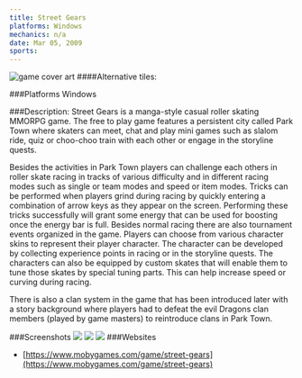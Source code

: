 ```yaml
---
title: Street Gears
platforms: Windows
mechanics: n/a
date: Mar 05, 2009  
sports: 
---
```

![game cover art](https://www.mobygames.com/images/shots/s/600444-street-gears-windows-screenshot-peristant-world-in-street.jpg "Logo")
####Alternative tiles:

###Platforms
Windows

###Description: 
Street Gears is a manga-style casual roller skating MMORPG game. The free to play game features a persistent city called Park Town where skaters can meet, chat and play mini games such as slalom ride, quiz or choo-choo train with each other or engage in the storyline quests.

Besides the activities in Park Town players can challenge each others in roller skate racing in tracks of various difficulty and in different racing modes such as single or team modes and speed or item modes. Tricks can be performed when players grind during racing by quickly entering a combination of arrow keys as they appear on the screen. Performing these tricks successfully will grant some energy that can be used for boosting once the energy bar is full. Besides normal racing there are also tournament events organized in the game. Players can choose from various character skins to represent their player character. The character can be developed by collecting experience points in racing or in the storyline quests. The characters can also be equipped by custom skates that will enable them to tune those skates by special tuning parts. This can help increase speed or curving during racing.

There is also a clan system in the game that has been introduced later with a story background where players had to defeat the evil Dragons clan members (played by game masters) to reintroduce clans in Park Town.


###Screenshots
<a target="_blank" href="https://www.mobygames.com/images/shots/s/600444-street-gears-windows-screenshot-peristant-world-in-street.jpg"><img src="https://www.mobygames.com/images/shots/s/600444-street-gears-windows-screenshot-peristant-world-in-street.jpg"/></a>
<a target="_blank" href="https://www.mobygames.com/images/shots/s/600445-street-gears-windows-screenshot-racing-in-street-gears.jpg"><img src="https://www.mobygames.com/images/shots/s/600445-street-gears-windows-screenshot-racing-in-street-gears.jpg"/></a>
<a target="_blank" href="https://www.mobygames.com/images/shots/s/600446-street-gears-windows-screenshot-fun-event-with-the-game-masters.jpg"><img src="https://www.mobygames.com/images/shots/s/600446-street-gears-windows-screenshot-fun-event-with-the-game-masters.jpg"/></a>
###Websites
* [https://www.mobygames.com/game/street-gears](https://www.mobygames.com/game/street-gears)